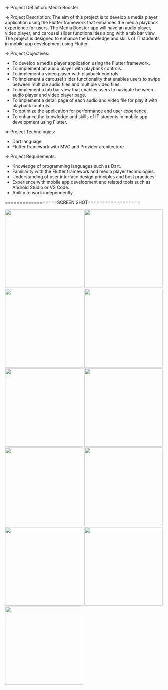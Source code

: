=> Project Definition: Media Booster

=> Project Description:
The aim of this project is to develop a media player application using the Flutter framework that
enhances the media playback experience for users. The Media Booster app will have an audio
player, video player, and carousel slider functionalities along with a tab bar view. The project is
designed to enhance the knowledge and skills of IT students in mobile app development using
Flutter.

=> Project Objectives:
- To develop a media player application using the Flutter framework.
- To implement an audio player with playback controls.
- To implement a video player with playback controls.
- To implement a carousel slider functionality that enables users to swipe between multiple audio
files and multiple video files.
- To implement a tab bar view that enables users to navigate between audio player and video
player page.
- To implement a detail page of each audio and video file for play it with playback controls.
- To optimize the application for performance and user experience.
- To enhance the knowledge and skills of IT students in mobile app development using Flutter.
  
=> Project Technologies:
- Dart language
- Flutter framework with MVC and Provider architecture

=> Project Requirements:
- Knowledge of programming languages such as Dart.
- Familiarity with the Flutter framework and media player technologies.
- Understanding of user interface design principles and best practices.
- Experience with mobile app development and related tools such as Android Studio or VS Code.
- Ability to work independently.

==================SCREEN SHOT==================

<img src="https://github.com/KirtanNarola13/media_booster_flutter_app/assets/133342879/058e0fae-7e95-415d-a0bd-52b93dc336f4" width="250">
<img src="https://github.com/KirtanNarola13/media_booster_flutter_app/assets/133342879/35d89834-5eeb-4ab4-9fe7-5a9a49660613" width="250">
<img src="https://github.com/KirtanNarola13/media_booster_flutter_app/assets/133342879/90a773ae-d565-49a2-b980-f862a91c5e03" width="250">
<img src="https://github.com/KirtanNarola13/media_booster_flutter_app/assets/133342879/3bfbe164-469e-47d2-bc1f-b53fa69811a9" width="250">
<img src="https://github.com/KirtanNarola13/media_booster_flutter_app/assets/133342879/5971815d-8796-45ce-895f-271b0adf3317" width="250">
<img src="https://github.com/KirtanNarola13/media_booster_flutter_app/assets/133342879/c4c7b3a7-598b-4368-8bab-9803a5410422" width="250">
<img src="https://github.com/KirtanNarola13/media_booster_flutter_app/assets/133342879/11b14509-195e-4650-8fea-3cf62552fb14" width="250">
<img src="https://github.com/KirtanNarola13/media_booster_flutter_app/assets/133342879/ae8b6398-bf9d-4c78-8523-569228a7fce9" width="250">
<img src="https://github.com/KirtanNarola13/media_booster_flutter_app/assets/133342879/11511f8b-9c3b-4ea4-ae07-710fa5612b21" width="250">
<img src="https://github.com/KirtanNarola13/media_booster_flutter_app/assets/133342879/715a6d65-2221-4164-8065-35c690cadec0" width="250">
<img src="https://github.com/KirtanNarola13/media_booster_flutter_app/assets/133342879/2719c1f6-630a-4d41-a67e-f9c49768c338" width="250">
